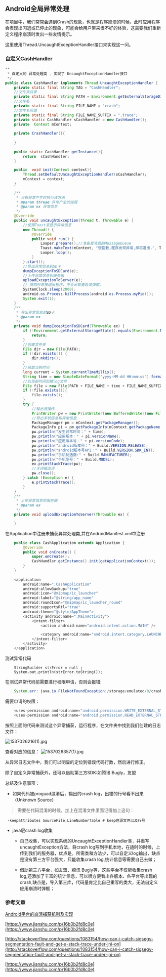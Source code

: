 ## Android全局异常处理

在项目中，我们常常会遇到Crash的现象，也就是程序崩溃的时候，此时应用程序会表现出闪退或已停止的现象，可能会给用户带来很不好的体验，这需要我们重新定义程序崩溃时发出一些友情提示。

这里使用Thread.UncaughtExceptionHandler接口来实现这一问。

### 自定义CashHandler

```java
**
 * 自定义的 异常处理类 , 实现了 UncaughtExceptionHandler接口
 */
public class CashHandler implements Thread.UncaughtExceptionHandler {
    private static final String TAG = "CashHandler";
    //文件夹目录
    private static final String PATH = Environment.getExternalStorageDirectory().getPath() + "/crash_log/";
    //文件名
    private static final String FILE_NAME = "crash";
    //文件名后缀
    private static final String FILE_NAME_SUFFIX = ".trace";
    private static CashHandler sCashHandler = new CashHandler();
    private  Context mContext;
    
    private CrashHandler(){  
          
    }
    
    public static CashHandler getInstance(){
        return  sCashHandler;
    }

    public  void init(Context context){
        Thread.setDefaultUncaughtExceptionHandler(sCashHandler);
        mContext = context;
    }
    
    /**
     * 当有异常产生时执行该方法
     * @param thread 异常产生的线程
     * @param ex 异常信息
     */
    @Override
    public void uncaughtException(Thread t, Throwable e) {
        //使用Toast来显示异常信息
        new Thread() {
            @Override
            public void run() {
                Looper.prepare();//准备发消息的MessageQueue
                Toast.makeText(mContext, "很抱歉,程序出现异常,即将退出.", Toast.LENGTH_LONG).show();
                Looper.loop();
            }
        }.start();
        //导出异常信息到SD卡
        dumpExceptionToSDCard(e);
        //上传异常信息到服务器
        uploadExceptionToServer(e);
        // 隔两秒直接退出程序，不会出现重启或弹窗。
        SystemClock.sleep(2000);
        android.os.Process.killProcess(android.os.Process.myPid());
        System.exit(1);
    }
    /**
     * 导出异常信息到SD卡
     * @param ex
     */
    private void dumpExceptionToSDCard(Throwable ex) {
        if (!Environment.getExternalStorageState().equals(Environment.MEDIA_MOUNTED)) {
            return;
        }
        //创建文件夹
        File dir = new File(PATH);
        if (!dir.exists()) {
            dir.mkdirs();
        }
        //获取当前时间
        long current = System.currentTimeMillis();
        String time = new SimpleDateFormat("yyyy-MM-dd HH:mm:ss").format(new Date(current));
        //以当前时间创建log文件
        File file = new File(PATH + FILE_NAME + time + FILE_NAME_SUFFIX);
        if (!file.exists()){
            file.exists();
        }
        try {
            //输出流操作
            PrintWriter pw = new PrintWriter(new BufferedWriter(new FileWriter(file)));
            //导出手机信息和异常信息
            PackageManager pm = mContext.getPackageManager();
            PackageInfo pi = pm.getPackageInfo(mContext.getPackageName(), PackageManager.GET_ACTIVITIES);
            pw.println("发生异常时间：" + time);
            pw.println("应用版本：" + pi.versionName);
            pw.println("应用版本号：" + pi.versionCode);
            pw.println("android版本号：" + Build.VERSION.RELEASE);
            pw.println("android版本号API：" + Build.VERSION.SDK_INT);
            pw.println("手机制造商:" + Build.MANUFACTURER);
            pw.println("手机型号：" + Build.MODEL);
            ex.printStackTrace(pw);
            //关闭输出流
            pw.close();
        } catch (Exception e) {
            e.printStackTrace();
        }
    }
    /**
     * 上传异常信息到服务器
     * @param ex
     */
    private void uploadExceptionToServer(Throwable ex) {

    }
```
在Application中注册未捕获异常处理类,并在AndroidManifest.xml中注册

```java
    public class CashApplication extends Application {
        @Override
        public void onCreate() {
            super.onCreate();
            CashHandler.getInstance().init(getApplicationContext());
        }
    }
    
    <application
        android:name=".CashApplication"
        android:allowBackup="true"
        android:icon="@mipmap/ic_launcher"
        android:label="@string/app_name"
        android:roundIcon="@mipmap/ic_launcher_round"
        android:supportsRtl="true"
        android:theme="@style/AppTheme">
        <activity android:name=".MainActivity">
            <intent-filter>
                <action android:name="android.intent.action.MAIN" />

                <category android:name="android.intent.category.LAUNCHER" />
            </intent-filter>
        </activity>
    </application>

```

测试异常代码

```ava
    StringBuilder strError = null ;
    System.out.println(strError.toString());
```

在测试异常代码前需要进行权限申请，否则会报错:

```java
    System.err: java.io.FileNotFoundException:/storage/emulated/0/crash_log/crash2018-09-15 15:37:07.trace (Permission denied)
```


需要申请的权限：

```java
    <uses-permission android:name="android.permission.WRITE_EXTERNAL_STORAGE" />
    <uses-permission android:name="android.permission.READ_EXTERNAL_STORAGE" />
```

按照上面的代码来测试这个异常捕获，运行程序，在文件夹中找到我们创建的日志文件：

![1537026216(1).jpg](https://upload-images.jianshu.io/upload_images/4594291-c2cf314a06d884b6.jpg?imageMogr2/auto-orient/strip%7CimageView2/2/w/1240)

查看对应的信息：
![1537026357(1).jpg](https://upload-images.jianshu.io/upload_images/4594291-48d51727db1d66c4.jpg?imageMogr2/auto-orient/strip%7CimageView2/2/w/1240)

从异常日志文件中，我们可以明显的定位到错误代码行数，然后进行修正。

除了自定义异常捕获外，还可以借助第三方SDK:如腾讯 Bugly，友盟

总结及注意事项：
 -  如果代码被proguad混淆后，输出的crash log，出错的行号看不出来（Unknown Source）
   
 > 需要在代码混淆的时候，加上在混淆文件里面记得加上这句：

     -keepattributes SourceFile,LineNumberTable # keep住源文件以及行号
 - java层crash log收集
   - 自己收集，可以实现系统的UncaughtExceptionHandler类，并重写uncaughtException方法，将crash log写到手机本地，在适时的时候，上传到我们的服务器，优点是，所需类和方法少，可以自定义log输出，缺点是没有第三方平台强大，只能收集crash log,统计信息等需要自己去做；

   - 借助第三方平台，如友盟、腾讯 Bugly等，这些平台不仅能收集crash log,还添加了丰富的统计信息，可以很方便看出各版本、各平台等出现的crash,缺点是，导入第三库，代码量肯定比自己重写的类大，无法自定义应用崩溃时弹框；


### 参考文章

[Android平台的崩溃捕获机制及实现](http://www.uml.org.cn/mobiledev/2016011510.asp)

[https://www.jianshu.com/p/16b0b2fd8c0e](https://www.jianshu.com/p/16b0b2fd8c0e)

[http://stackoverflow.com/questions/1083154/how-can-i-catch-sigsegv-segmentation-fault-and-get-a-stack-trace-under-jni-on](http://stackoverflow.com/questions/1083154/how-can-i-catch-sigsegv-segmentation-fault-and-get-a-stack-trace-under-jni-on)

[https://www.jianshu.com/p/16b0b2fd8c0e](https://www.jianshu.com/p/16b0b2fd8c0e)


